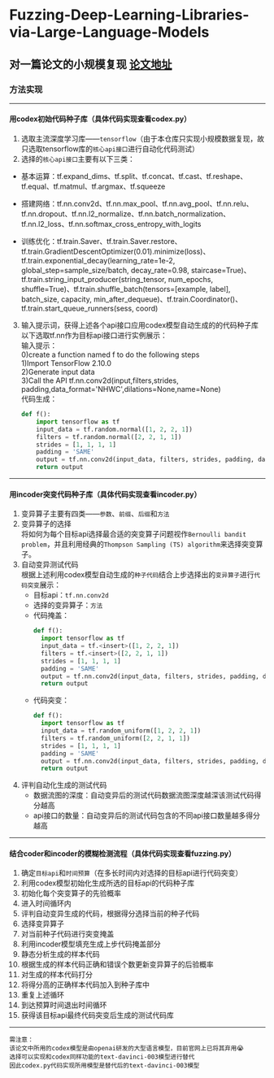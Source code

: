 # Fuzzing-Deep-Learning-Libraries-via-Large-Language-Models
## 对一篇论文的小规模复现 [论文地址](https://arxiv.org/abs/2212.14834 "悬停显示")
### 方法实现
---
#### 用codex初始代码种子库（具体代码实现查看codex.py）
1. 选取主流深度学习库——`tensorflow`（由于本仓库只实现小规模数据复现，故只选取tensorflow库的`核心api接口`进行自动化代码测试）
2. 选择的`核心api接口`主要有以下三类：  
* 基本运算：tf.expand_dims、tf.split、tf.concat、tf.cast、tf.reshape、tf.equal、tf.matmul、tf.argmax、tf.squeeze  
- 搭建网络：tf.nn.conv2d、tf.nn.max_pool、tf.nn.avg_pool、tf.nn.relu、tf.nn.dropout、tf.nn.l2_normalize、tf.nn.batch_normalization、tf.nn.l2_loss、tf.nn.softmax_cross_entropy_with_logits  
* 训练优化：tf.train.Saver、tf.train.Saver.restore、tf.train.GradientDescentOptimizer(0.01).minimize(loss)、tf.train.exponential_decay(learning_rate=1e-2, global_step=sample_size/batch, decay_rate=0.98, staircase=True)、tf.train.string_input_producer(string_tensor, num_epochs, shuffle=True)、tf.train.shuffle_batch(tensors=[example, label], batch_size, capacity, min_after_dequeue)、tf.train.Coordinator()、tf.train.start_queue_runners(sess, coord)   
3. 输入提示词，获得上述各个api接口应用codex模型自动生成的的代码种子库  
以下选取tf.nn作为目标api接口进行实例展示：  
输入提示：  
    0)create a function named f to do the following steps   
    1)Import TensorFlow 2.10.0  
    2)Generate input data    
    3)Call the API tf.nn.conv2d(input,filters,strides, padding,data_format='NHWC',dilations=None,name=None)  
代码生成：  
      ```python   
      def f():  
          import tensorflow as tf  
          input_data = tf.random.normal([1, 2, 2, 1])  
          filters = tf.random.normal([2, 2, 1, 1])  
          strides = [1, 1, 1, 1]  
          padding = 'SAME'  
          output = tf.nn.conv2d(input_data, filters, strides, padding, data_format='NHWC', dilations=None, name=None)  
          return output
---
#### 用incoder突变代码种子库（具体代码实现查看incoder.py）
1. 变异算子主要有四类——`参数`、`前缀`、`后缀`和`方法`
2. 变异算子的选择  
将如何为每个目标api选择最合适的突变算子问题视作`Bernoulli bandit problem`，并且利用经典的`Thompson Sampling (TS) algorithm`来选择突变算子。
3. 自动变异测试代码  
根据上述利用codex模型自动生成的`种子代码`结合上步选择出的`变异算子`进行`代码突变`展示：  
    * 目标api：`tf.nn.conv2d`  
    - 选择的变异算子：`方法`
    * 代码掩盖：
        ```python
        def f():
          import tensorflow as tf
          input_data = tf.<insert>([1, 2, 2, 1])
          filters = tf.<insert>([2, 2, 1, 1])
          strides = [1, 1, 1, 1]
          padding = 'SAME'
          output = tf.nn.conv2d(input_data, filters, strides, padding, data_format='NHWC', dilations=None, name=None)
          return output
    - 代码突变：
        ```python 
        def f():
          import tensorflow as tf
          input_data = tf.random_uniform([1, 2, 2, 1])
          filters = tf.random_uniform([2, 2, 1, 1])
          strides = [1, 1, 1, 1]
          padding = 'SAME'
          output = tf.nn.conv2d(input_data, filters, strides, padding, data_format='NHWC', dilations=None, name=None)
          return output

4. 评判自动化生成的测试代码  
    * 数据流图的深度：自动变异后的测试代码数据流图深度越深该测试代码得分越高
    - api接口的数量：自动变异后的测试代码包含的不同api接口数量越多得分越高
---
#### 结合coder和incoder的模糊检测流程（具体代码实现查看fuzzing.py）
1. 确定`目标api`和`时间预算`（在多长时间内对选择的目标api进行代码突变）
2. 利用codex模型初始化生成所选的目标api的代码种子库
3. 初始化每个突变算子的先验概率
4. 进入时间循环内
5. 评判自动变异生成的代码，根据得分选择当前的种子代码
6. 选择变异算子
7. 对当前种子代码进行突变掩盖
8. 利用incoder模型填充生成上步代码掩盖部分
9. 静态分析生成的样本代码
10. 根据生成的样本代码正确和错误个数更新变异算子的后验概率
11. 对生成的样本代码打分
12. 将得分高的正确样本代码加入到种子库中
13. 重复上述循环
14. 到达预算时间退出时间循环
15. 获得该目标api最终代码突变后生成的测试代码库
---
    需注意：
    该论文中所用的codex模型是由openai研发的大型语言模型，目前官网上已将其弃用😭
    选择可以实现和codex同样功能的text-davinci-003模型进行替代
    因此codex.py代码实现所用模型是替代后的text-davinci-003模型




